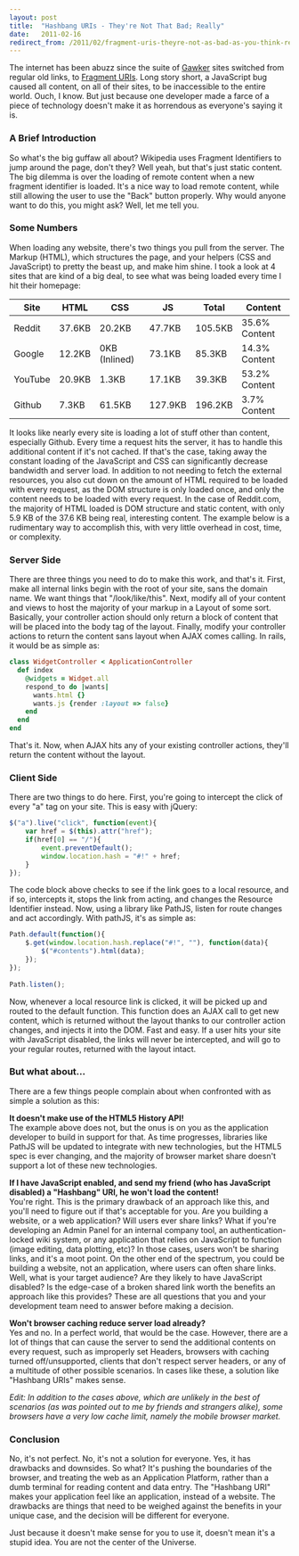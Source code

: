 ```yaml
---
layout: post
title:  "Hashbang URIs - They're Not That Bad; Really"
date:   2011-02-16
redirect_from: /2011/02/fragment-uris-theyre-not-as-bad-as-you-think-really/
---
```

The internet has been abuzz since the suite of [Gawker](http://gawker.com/) sites switched from regular old links, to [Fragment URIs](https://en.wikipedia.org/wiki/Fragment_identifier). Long story short, a JavaScript bug caused all content, on all of their sites, to be inaccessible to the entire world. Ouch, I know. But just because one developer made a farce of a piece of technology doesn't make it as horrendous as everyone's saying it is.

### A Brief Introduction
So what's the big guffaw all about?  Wikipedia uses Fragment Identifiers to jump around the page, don't they?  Well yeah, but that's just static content.  The big dilemma is over the loading of remote content when a new fragment identifier is loaded.  It's a nice way to load remote content, while still allowing the user to use the "Back" button properly.  Why would anyone want to do this, you might ask?  Well, let me tell you.

### Some Numbers
When loading any website, there's two things you pull from the server.  The Markup (HTML), which structures the page, and your helpers (CSS and JavaScript) to pretty the beast up, and make him shine.  I took a look at 4 sites that are kind of a big deal, to see what was being loaded every time I hit their homepage:

|Site|HTML|CSS|JS|Total|Content|
|---|---|---|---|---|---|
|Reddit|37.6KB|20.2KB|47.7KB|105.5KB|35.6% Content|
|Google|12.2KB|0KB (Inlined)|73.1KB|85.3KB|14.3% Content|
|YouTube|20.9KB|1.3KB|17.1KB|39.3KB|53.2% Content|
|Github|7.3KB|61.5KB|127.9KB|196.2KB|3.7% Content|

It looks like nearly every site is loading a lot of stuff other than content, especially Github.  Every time a request hits the server, it has to handle this additional content if it's not cached. If that's the case, taking away the constant loading of the JavaScript and CSS can significantly decrease bandwidth and server load. In addition to not needing to fetch the external resources, you also cut down on the amount of HTML required to be loaded with every request, as the DOM structure is only loaded once, and only the content needs to be loaded with every request. In the case of Reddit.com, the majority of HTML loaded is DOM structure and static content, with only 5.9 KB of the 37.6 KB being real, interesting content.  The example below is a rudimentary way to accomplish this, with very little overhead in cost, time, or complexity.

### Server Side

There are three things you need to do to make this work, and that's it.  First, make all internal links begin with the root of your site, sans the domain name.  We want things that "/look/like/this".  Next, modify all of your content and views to host the majority of your markup in a Layout of some sort.  Basically, your controller action should only return a block of content that will be placed into the body tag of the layout.  Finally, modify your controller actions to return the content sans layout when AJAX comes calling.  In rails, it would be as simple as:

```ruby
class WidgetController < ApplicationController
  def index
    @widgets = Widget.all
    respond_to do |wants|
      wants.html {}
      wants.js {render :layout => false}
    end
  end
end
```

That's it.  Now, when AJAX hits any of your existing controller actions, they'll return the content without the layout.

### Client Side

There are two things to do here.  First, you're going to intercept the click of every "a" tag on your site.  This is easy with jQuery:

```js
$("a").live("click", function(event){
    var href = $(this).attr("href");
    if(href[0] == "/"){
        event.preventDefault();
        window.location.hash = "#!" + href;
    }
});
```

The code block above checks to see if the link goes to a local resource, and if so, intercepts it, stops the link from acting, and changes the Resource Identifier instead.  Now, using a library like PathJS, listen for route changes and act accordingly.  With pathJS, it's as simple as:

```js
Path.default(function(){
    $.get(window.location.hash.replace("#!", ""), function(data){
        $("#contents").html(data);
    });
});
 
Path.listen();
```

Now, whenever a local resource link is clicked, it will be picked up and routed to the default function.  This function does an AJAX call to get new content, which is returned without the layout thanks to our controller action changes, and injects it into the DOM.  Fast and easy.  If a user hits your site with JavaScript disabled, the links will never be intercepted, and will go to your regular routes, returned with the layout intact.

### But what about...
There are a few things people complain about when confronted with as simple a solution as this:

**It doesn't make use of the HTML5 History API!**  
The example above does not, but the onus is on you as the application developer to build in support for that.  As time progresses, libraries like PathJS will be updated  to integrate with new technologies, but the HTML5 spec is ever changing, and the majority of browser market share doesn't support a lot of these new technologies.

**If I have JavaScript enabled, and send my friend (who has JavaScript disabled) a "Hashbang" URI, he won't load the content!**  
You're right.  This is the primary drawback of an approach like this, and you'll need to figure out if that's acceptable for you.  Are you building a website, or a web application?  Will users ever share links?  What if you're developing an Admin Panel for an internal company tool, an authentication-locked wiki system, or any application that relies on JavaScript to function (image editing, data plotting, etc)?  In those cases, users won't be sharing links, and it's a moot point.  On the other end of the spectrum, you could be building a website, not an application, where users can often share links.  Well, what is your target audience?  Are they likely to have JavaScript disabled?  Is the edge-case of a broken shared link worth the benefits an approach like this provides?  These are all questions that you and your development team need to answer before making a decision.

**Won't browser caching reduce server load already?**  
Yes and no.  In a perfect world, that would be the case.  However, there are a lot of things that can cause the server to send the additional contents on every request, such as  improperly set Headers, browsers with caching turned off/unsupported, clients that don't respect server headers, or any of a multitude of other possible scenarios.  In cases like these, a solution like "Hashbang URIs" makes sense.

_Edit: In addition to the cases above, which are unlikely in the best of scenarios (as was pointed out to me by friends and strangers alike), some browsers have a very low cache limit, namely the mobile browser market._

### Conclusion
No, it's not perfect.  No, it's not a solution for everyone. Yes, it has drawbacks and downsides.  So what?  It's pushing the boundaries of the browser, and treating the web as an Application Platform, rather than a dumb terminal for reading content and data entry.  The "Hashbang URI" makes your application feel like an application, instead of a website.  The drawbacks are things that need to be weighed against the benefits in your unique case, and the decision will be different for everyone.

Just because it doesn't make sense for you to use it, doesn't mean it's a stupid idea.  You are not the center of the Universe.
